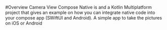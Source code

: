 #Overview
Camera View Compose Native is and a Kotlin Multiplatform project that gives an example on how you can integrate native code into your compose app (SWiftUI and Android). 
A simple app to take the pictures on iOS or Android
